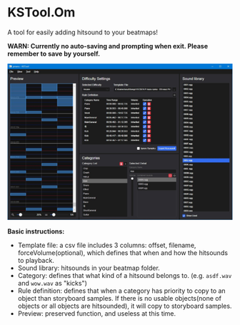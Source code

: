 # KSTool.Om

A tool for easily adding hitsound to your beatmaps!

**WARN: Currently no auto-saving and prompting when exit. Please remember to save by yourself.**

![](docs/prtsc.jpg)

**Basic instructions:**

- Template file: a csv file includes 3 columns: offset, filename, forceVolume(optional), which defines that when and how the hitsounds to playback.
- Sound library: hitsounds in your beatmap folder.
- Category: defines that what kind of a hitsound belongs to. (e.g. `asdf.wav` and `wow.wav` as "kicks")
- Rule definition: defines that when a category has priority to copy to an object than storyboard samples. If there is no usable objects(none of objects or all objects are hitsounded), it will copy to storyboard samples.
- Preview: preserved function, and useless at this time.

